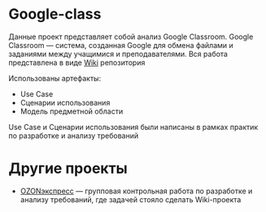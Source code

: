 # Google-class
Данные проект представляет собой анализ  Google Classroom.
Google Classroom — система, созданная Google для обмена файлами и заданиями между учащимися и преподавателями.
Вся работа представлена в виде [Wiki](https://github.com/lnstnkv/Google-class-reengineering/wiki) репозитория

Использованы артефакты: 
* Use Case
* Сценарии использования
* Модель предметной области

Use Case и Сценарии использования были написаны в рамках практик по разработке и анализу требований

# Другие проекты
* [OZONэкспресс](https://github.com/lnstnkv/OzonExpress) — групповая контрольная работа по разработке и анализу требований, где задачей стояло сделать Wiki-проекта

